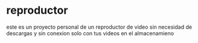 # reproductor
este es un proyecto personal de un reproductor de video sin necesidad de descargas y sin conexion solo con tus videos en el almacenamieno
